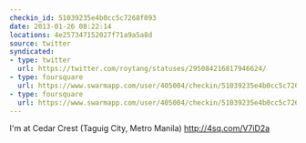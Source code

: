```yaml
---
checkin_id: 51039235e4b0cc5c7268f093
date: 2013-01-26 08:22:14
locations: 4e257347152027f71a9a5a8d
source: twitter
syndicated:
- type: twitter
  url: https://twitter.com/roytang/statuses/295084216817946624/
- type: foursquare
  url: https://www.swarmapp.com/user/405004/checkin/51039235e4b0cc5c7268f093?s=rlD44hd3omJxMsv_2u-xXfzA3sw&ref=tw
- type: foursquare
  url: https://www.swarmapp.com/user/405004/checkin/51039235e4b0cc5c7268f093?s=rlD44hd3omJxMsv_2u-xXfzA3sw&ref=tw
---
```


I'm at Cedar Crest (Taguig City, Metro Manila) http://4sq.com/V7iD2a